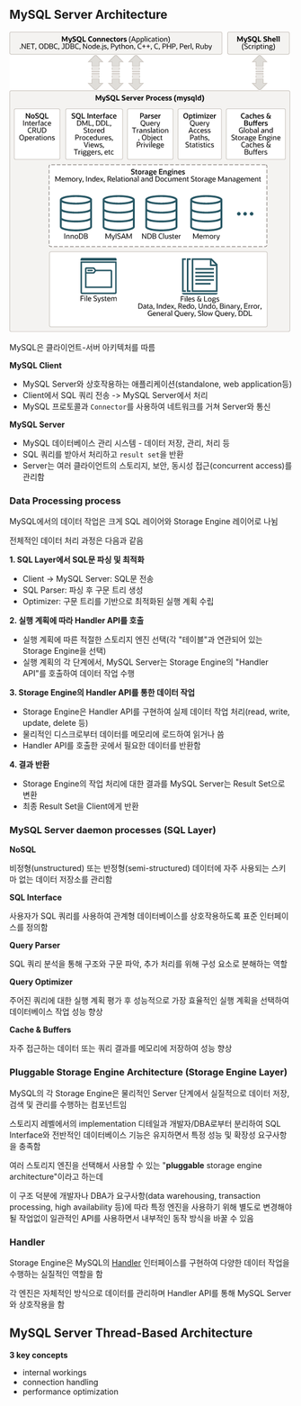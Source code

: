 ## MySQL Server Architecture

<img src="./images/mysql architecture.png" alt="mysql architecture"/>

MySQL은 클라이언트-서버 아키텍처를 따름

**MySQL Client**
- MySQL Server와 상호작용하는 애플리케이션(standalone, web application등)
- Client에서 SQL 쿼리 전송 -> MySQL Server에서 처리
- MySQL 프로토콜과 `Connector`를 사용하여 네트워크를 거쳐 Server와 통신

**MySQL Server**
- MySQL 데이터베이스 관리 시스템 - 데이터 저장, 관리, 처리 등
- SQL 쿼리를 받아서 처리하고 `result set`을 반환
- Server는 여러 클라이언트의 스토리지, 보안, 동시성 접근(concurrent access)를 관리함

### Data Processing process

MySQL에서의 데이터 작업은 크게 SQL 레이어와 Storage Engine 레이어로 나뉨

전체적인 데이터 처리 과정은 다음과 같음

**1. SQL Layer에서 SQL문 파싱 및 최적화**
- Client -> MySQL Server: SQL문 전송 
- SQL Parser: 파싱 후 구문 트리 생성
- Optimizer: 구문 트리를 기반으로 최적화된 실행 계획 수립

**2. 실행 계획에 따라 Handler API를 호출**
- 실행 계획에 따른 적절한 스토리지 엔진 선택(각 "테이블"과 연관되어 있는 Storage Engine을 선택)
- 실행 계획의 각 단계에서, MySQL Server는 Storage Engine의 "Handler API"를 호출하여 데이터 작업 수행

**3. Storage Engine의 Handler API를 통한 데이터 작업**
- Storage Engine은 Handler API를 구현하여 실제 데이터 작업 처리(read, write, update, delete 등)
- 물리적인 디스크로부터 데이터를 메모리에 로드하여 읽거나 씀
- Handler API를 호출한 곳에서 필요한 데이터를 반환함

**4. 결과 반환**
- Storage Engine의 작업 처리에 대한 결과를 MySQL Server는 Result Set으로 변환
- 최종 Result Set을 Client에게 반환

### MySQL Server daemon processes (SQL Layer)

**NoSQL**

비정형(unstructured) 또는 반정형(semi-structured) 데이터에 자주 사용되는 스키마 없는 데이터 저장소를 관리함

**SQL Interface**

사용자가 SQL 쿼리를 사용하여 관계형 데이터베이스를 상호작용하도록 표준 인터페이스를 정의함

**Query Parser**

SQL 쿼리 분석을 통해 구조와 구문 파악, 추가 처리를 위해 구성 요소로 분해하는 역할

**Query Optimizer**

주어진 쿼리에 대한 실행 계획 평가 후 성능적으로 가장 효율적인 실행 계획을 선택하여 데이터베이스 작업 성능 향상

**Cache & Buffers**

자주 접근하는 데이터 또는 쿼리 결과를 메모리에 저장하여 성능 향상

### Pluggable Storage Engine Architecture (Storage Engine Layer)

MySQL의 각 Storage Engine은 물리적인 Server 단계에서 실질적으로 데이터 저장, 검색 및 관리를 수행하는 컴포넌트임

스토리지 레벨에서의 implementation 디테일과 개발자/DBA로부터 분리하여 SQL Interface와 전반적인 데이터베이스 기능은 유지하면서 특정 성능 및 확장성 요구사항을 충족함   

여러 스토리지 엔진을 선택해서 사용할 수 있는 "**pluggable** storage engine architecture"이라고 하는데

이 구조 덕분에 개발자나 DBA가 요구사항(data warehousing, transaction processing, high availability 등)에 따라 특정 엔진을 사용하기 위해 별도로 변경해야 될 작업없이 일관적인 API를 사용하면서 내부적인 동작 방식을 바꿀 수 있음

### Handler

Storage Engine은 MySQL의 [Handler](https://dev.mysql.com/doc/dev/mysql-server/latest/dir_e3dbcb4c59dff57aadc278c62af915a5.html) 인터페이스를 구현하여 다양한 데이터 작업을 수행하는 실질적인 역할을 함

각 엔진은 자체적인 방식으로 데이터를 관리하며 Handler API를 통해 MySQL Server와 상호작용을 함

## MySQL Server Thread-Based Architecture

**3 key concepts**
- internal workings
- connection handling
- performance optimization

